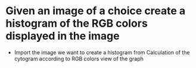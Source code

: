 # Given an image of a choice create a histogram of the RGB colors displayed in the image
- Import the image we want to create a histogram from
Calculation of the cytogram according to RGB colors
view of the graph